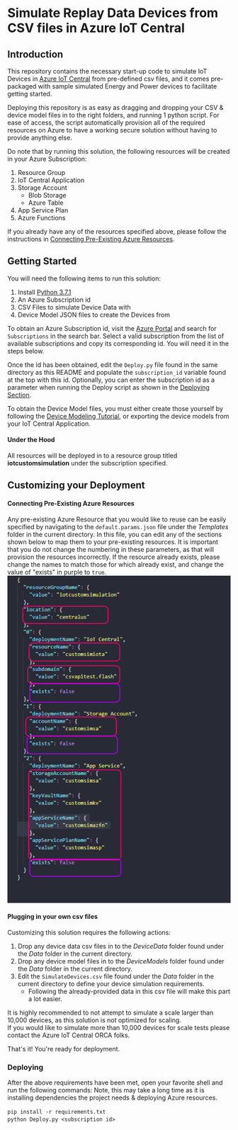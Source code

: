 # Simulate Replay Data Devices from CSV files in Azure IoT Central

## Introduction
This repository contains the necessary start-up code to simulate IoT Devices in [Azure IoT Central](https://azure.microsoft.com/en-us/services/iot-central/) from pre-defined csv files, and it comes pre-packaged with sample simulated Energy and Power devices to facilitate getting started.

Deploying this repository is as easy as dragging and dropping your CSV & device model files in to the right folders, and running 1 python script. For ease of access, the script automatically provision all of the required resources on Azure to have a working secure solution without having to provide anything else.

Do note that by running this solution, the following resources will be created in your Azure Subscription:
1. Resource Group 
1. IoT Central Application
1. Storage Account
    * Blob Storage
    * Azure Table
1. App Service Plan
1. Azure Functions

If you already have any of the resources specified above, please follow the instructions in [Connecting Pre-Existing Azure Resources](#connecting-pre-existing-azure-resources).

## Getting Started
You will need the following items to run this solution:
1. Install [Python 3.7.1](https://www.python.org/downloads/release/python-371/) <br />
1. An Azure Subscription id
1. CSV Files to simulate Device Data with
1. Device Model JSON files to create the Devices from

To obtain an Azure Subscription id, visit the [Azure Portal](https://portal.azure.com) and search for `Subscriptions` in the search bar. Select a valid subscription from the list of available subscriptions and copy its corresponding id. You will need it in the steps below.

Once the id has been obtained, edit the `Deploy.py` file found in the same directory as this README and populate the `subscription_id` variable found at the top with this id. Optionally, you can enter the subscription id as a parameter when running the Deploy script as shown in the [Deploying Section](#Deploying). <br />

To obtain the Device Model files, you must either create those yourself by following the [Device Modeling Tutorial](https://docs.microsoft.com/en-us/azure/iot-central/tutorial-define-device-type-pnp?toc=/azure/iot-central-pnp/toc.json&bc=/azure/iot-central-pnp/breadcrumb/toc.json), or exporting the device models from your IoT Central Application.

#### Under the Hood
All resources will be deployed in to a resource group titled **iotcustomsimulation** under the subscription specified.

## Customizing your Deployment

#### Connecting Pre-Existing Azure Resources

Any pre-existing Azure Resource that you would like to reuse can be easily specified by navigating to the `default.params.json` file under the *Templates* folder in the current directory. 
In this file, you can edit any of the sections shown below to map them to your pre-existing resources. It is important that you do not change the numbering in these parameters, as that will provision the resources incorrectly.
If the resource already exists, please change the names to match those for which already exist, and change the value of "exists" in purple to `true`.
![Default Param setting](Images/defaultparams.png)

#### Plugging in your own csv files 
Customizing this solution requires the following actions:
1. Drop any device data csv files in to the *DeviceData* folder found under the *Data* folder in the current directory. 
1. Drop any device model files in to the *DeviceModels* folder found under the *Data* folder in the current directory.
1. Edit the `SimulateDevices.csv` file found under the *Data* folder in the current directory to define your device simulation requirements.
   * Following the already-provided data in this csv file will make this part a lot easier.
   

It is highly recommended to not attempt to simulate a scale larger than 10,000 devices, as this solution is not optimized for scaling. <br />
If you would like to simulate more than 10,000 devices for scale tests please contact the Azure IoT Central ORCA folks.

That's it! You're ready for deployment.

### Deploying 

After the above requirements have been met, open your favorite shell and run the following commands:
Note, this may take a long time as it is installing dependencies the project needs & deploying Azure resources.

`pip install -r requirements.txt` <br />
`python Deploy.py <subscription id>`